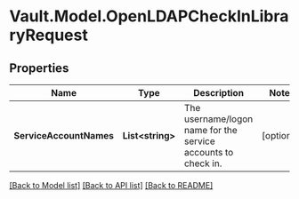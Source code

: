 # Vault.Model.OpenLDAPCheckInLibraryRequest

## Properties

Name | Type | Description | Notes
------------ | ------------- | ------------- | -------------
**ServiceAccountNames** | **List&lt;string&gt;** | The username/logon name for the service accounts to check in. | [optional] 


[[Back to Model list]](../README.md#documentation-for-models) [[Back to API list]](../README.md#documentation-for-api-endpoints) [[Back to README]](../README.md)

